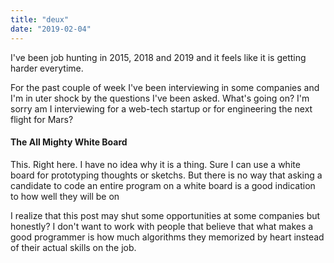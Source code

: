 ```yaml
---
title: "deux"
date: "2019-02-04"
---
```


I've been job hunting in 2015, 2018 and 2019 and it feels like it is 
getting harder everytime.

For the past couple of week I've been interviewing in some companies 
and I'm in uter shock by the questions I've been asked. What's going on?
I'm sorry am I interviewing for a web-tech startup or for engineering the 
next flight for Mars?

#### The All Mighty White Board
This. Right here. I have no idea why it is a thing. 
Sure I can use a white board for prototyping thoughts or sketchs. 
But there is no way that asking a candidate to code an entire program on 
a white board is a good indication to how well they will be on

I realize that this post may shut some opportunities at some companies but 
honestly? I don't want to work with people that believe that what makes 
a good programmer is how much algorithms they memorized by heart instead of 
their actual skills on the job.

